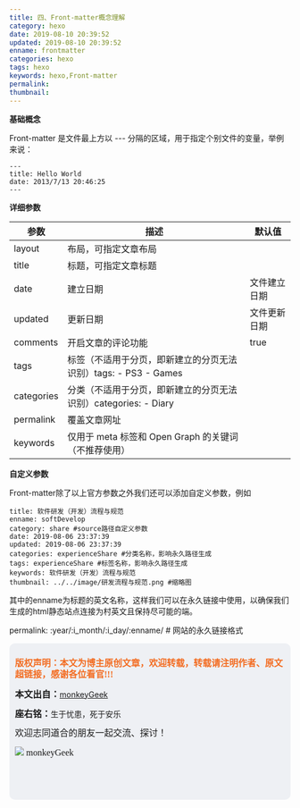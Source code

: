 ```yaml
---
title: 四、Front-matter概念理解
category: hexo
date: 2019-08-10 20:39:52
updated: 2019-08-10 20:39:52
enname: frontmatter
categories: hexo
tags: hexo
keywords: hexo,Front-matter
permalink:
thumbnail:
---
```


**基础概念**

Front-matter 是文件最上方以 --- 分隔的区域，用于指定个别文件的变量，举例来说：

```
---
title: Hello World
date: 2013/7/13 20:46:25
---
```

<!--more-->

**详细参数**

| 参数       | 描述                                                         | 默认值       |
| ---------- | ------------------------------------------------------------ | ------------ |
| layout     | 布局，可指定文章布局                                         |              |
| title      | 标题，可指定文章标题                                         |              |
| date       | 建立日期                                                     | 文件建立日期 |
| updated    | 更新日期                                                     | 文件更新日期 |
| comments   | 开启文章的评论功能                                           | true         |
| tags       | 标签（不适用于分页，即新建立的分页无法识别）tags: - PS3 - Games |              |
| categories | 分类（不适用于分页，即新建立的分页无法识别）categories: - Diary |              |
| permalink  | 覆盖文章网址                                                 |              |
| keywords   | 仅用于 meta 标签和 Open Graph 的关键词（不推荐使用）         |              |

**自定义参数**

Front-matter除了以上官方参数之外我们还可以添加自定义参数，例如

```
title: 软件研发（开发）流程与规范
enname: softDevelop
category: share #source路径自定义参数
date: 2019-08-06 23:37:39
updated: 2019-08-06 23:37:39
categories: experienceShare #分类名称，影响永久路径生成
tags: experienceShare #标签名称，影响永久路径生成
keywords: 软件研发（开发）流程与规范
thumbnail: ../../image/研发流程与规范.png #缩略图
```

其中的enname为标题的英文名称，这样我们可以在永久链接中使用，以确保我们生成的html静态站点连接为村英文且保持尽可能的端。

permalink: :year/:i_month/:i_day/:enname/ # 网站的永久链接格式



<script>
var _hmt = _hmt || [];
(function() {
  var hm = document.createElement("script");
  hm.src = "https://hm.baidu.com/hm.js?2f798e6b269c8a40f12bef25d7f1876d";
  var s = document.getElementsByTagName("script")[0]; 
  s.parentNode.insertBefore(hm, s);
})();
</script>

<div style="height:260px; background-color:rgb(238,240,244); padding:10px;border-radius:10px;">
    <p style="color:#f36c21;font:bold 16px/20px 'kaiTi';">
      版权声明：本文为博主原创文章，欢迎转载，转载请注明作者、原文超链接，感谢各位看官!!!
    </p>
    <p>
      <span style="font:bold 16px/20px 'kaiTi';">本文出自：</span><a href="https://monkeyGeek369.github.io">monkeyGeek</a> 
    </p>
    <p>
      <span style="font:bold 16px/20px 'kaiTi';">座右铭：</span><span>生于忧患，死于安乐</span> 
    </p>
    <p>
      <span style="font:16px/20px 'kaiTi';">欢迎志同道合的朋友一起交流、探讨！</span> 
    </p>
    <img style="height:auto; width:auto;flot:left;" src="../../../../image/monkey64.png" /><span style="font:16px/20px 'kaiTi';flot:left;">   monkeyGeek</span>


